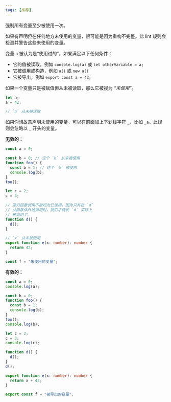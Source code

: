 ```yaml
---
tags: [推荐]
---
```


强制所有变量至少被使用一次。

如果有声明但在任何地方未使用的变量，很可能是因为重构不完整。此 lint 规则会检测并警告这些未使用的变量。

变量 `a` 被认为是“使用过的”，如果满足以下任何条件：

- 它的值被读取，例如 `console.log(a)` 或 `let otherVariable = a;`
- 它被调用或构造，例如 `a()` 或 `new a()`
- 它被导出，例如 `export const a = 42;`

如果一个变量只是被赋值但从未被读取，那么它被视为 _“未使用”_。

```typescript
let a;
a = 42;

// `a` 从未被读取
```

如果你想故意声明未使用的变量，可以在前面加上下划线字符 `_`，比如 `_a`。此规则会忽略以 `_` 开头的变量。

**无效的：**

```typescript
const a = 0;

const b = 0; // 这个 `b` 从未被使用
function foo() {
  const b = 1; // 这个 `b` 被使用
  console.log(b);
}
foo();

let c = 2;
c = 3;

// 递归函数调用不被视为已使用，因为只有在 `d`
// 从函数体外被调用时，我们才能说 `d` 实际上
// 被调用了。
function d() {
  d();
}

// `x` 从未被使用
export function e(x: number): number {
  return 42;
}

const f = "未使用的变量";
```

**有效的：**

```typescript
const a = 0;
console.log(a);

const b = 0;
function foo() {
  const b = 1;
  console.log(b);
}
foo();
console.log(b);

let c = 2;
c = 3;
console.log(c);

function d() {
  d();
}
d();

export function e(x: number): number {
  return x + 42;
}

export const f = "被导出的变量";
```